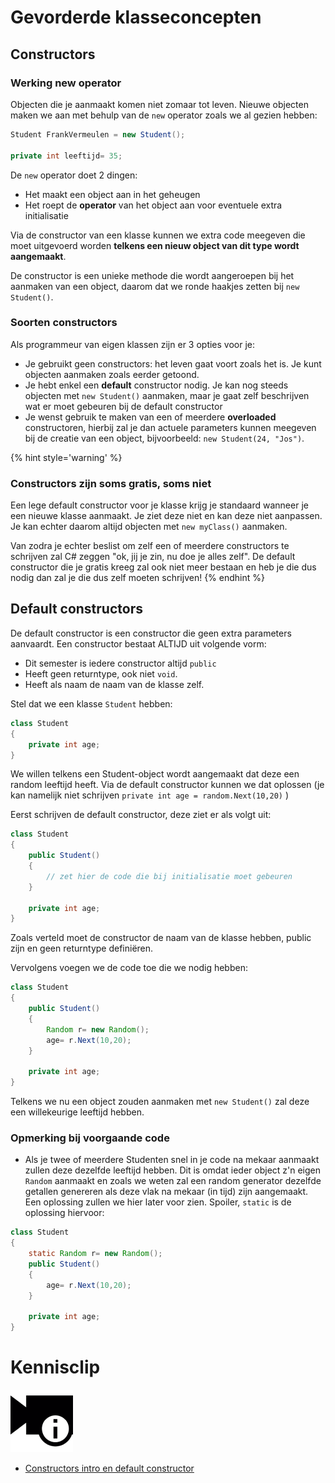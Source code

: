 # Gevorderde klasseconcepten

## Constructors

### Werking new operator
Objecten die je aanmaakt komen niet zomaar tot leven. Nieuwe objecten maken we aan met behulp van de ``new`` operator zoals we al gezien hebben:

```java
Student FrankVermeulen = new Student();

private int leeftijd= 35;
```

 De ``new`` operator doet 2 dingen:

* Het maakt een object aan in het geheugen
* Het roept de **operator** van het object aan voor eventuele extra initialisatie

Via de constructor van een klasse kunnen we extra code meegeven die moet uitgevoerd worden **telkens een nieuw object van dit type wordt aangemaakt**.

De constructor is een unieke methode die wordt aangeroepen bij het aanmaken van een object, daarom dat we ronde haakjes zetten bij ``new Student()``.

### Soorten constructors

Als programmeur van eigen klassen zijn er 3 opties voor je:

* Je gebruikt geen constructors: het leven gaat voort zoals het is. Je kunt objecten aanmaken zoals eerder getoond.
* Je hebt enkel een **default** constructor nodig. Je kan nog steeds objecten met ``new Student()`` aanmaken, maar je gaat zelf beschrijven wat er moet gebeuren bij de default constructor
* Je wenst gebruik te maken van een of meerdere **overloaded** constructoren, hierbij zal je dan actuele parameters kunnen meegeven bij de creatie van een object, bijvoorbeeld: ``new Student(24, "Jos")``.


{% hint style='warning' %}
### Constructors zijn soms gratis, soms niet

Een lege default constructor voor je klasse krijg je standaard wanneer je een nieuwe klasse aanmaakt. Je ziet deze niet en kan deze niet aanpassen. Je kan echter daarom altijd objecten met ``new myClass()`` aanmaken.

Van zodra je echter beslist om zelf een of meerdere constructors te schrijven zal C# zeggen "ok, jij je zin, nu doe je alles zelf". De default constructor die je gratis kreeg zal ook niet meer bestaan en heb je die dus nodig dan zal je die dus zelf moeten schrijven!
{% endhint %}


## Default constructors

De default constructor is een constructor die geen extra parameters aanvaardt. Een constructor bestaat ALTIJD uit volgende vorm:

* Dit semester is iedere constructor altijd ``public``
* Heeft geen returntype, ook niet ``void``.
* Heeft als naam de naam van de klasse zelf.

Stel dat we een klasse ``Student`` hebben:

```java
class Student
{
    private int age;
}

```

We willen telkens een Student-object wordt aangemaakt dat deze een random leeftijd heeft. Via de default constructor kunnen we dat oplossen (je kan namelijk niet schrijven ``private int age = random.Next(10,20)`` )

Eerst schrijven de default constructor, deze ziet er als volgt uit:

```java
class Student
{
    public Student()
    {
        // zet hier de code die bij initialisatie moet gebeuren
    }

    private int age;
}

```

Zoals verteld moet de constructor de naam van de klasse hebben, public zijn en geen returntype definiëren.

Vervolgens voegen we de code toe die we nodig hebben:

```java
class Student
{
    public Student()
    {
        Random r= new Random();
        age= r.Next(10,20);
    }

    private int age;
}

```


Telkens we nu een object zouden aanmaken met ``new Student()`` zal deze een willekeurige leeftijd hebben.

### Opmerking bij voorgaande code

* Als je twee of meerdere Studenten snel in je code na mekaar aanmaakt zullen deze dezelfde leeftijd hebben. Dit is omdat ieder object z'n eigen ``Random`` aanmaakt en zoals we weten zal een random generator dezelfde getallen genereren als deze vlak na mekaar (in tijd) zijn aangemaakt. Een oplossing zullen we hier later voor zien. Spoiler, ``static`` is de oplossing hiervoor:

```java
class Student
{
    static Random r= new Random();
    public Student()
    {
        age= r.Next(10,20);
    }

    private int age;
}

```

<!---NOBOOKSTART--->
# Kennisclip
![](../assets/infoclip.png)
* [Constructors intro en default constructor](https://ap.cloud.panopto.eu/Panopto/Pages/Viewer.aspx?id=8d9b4ad8-2732-47e7-8972-ab7a00935196)
<!---NOBOOKEND--->

